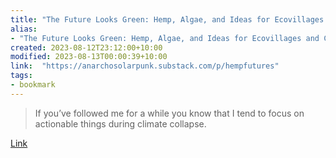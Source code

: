 ```yaml
---
title: "The Future Looks Green: Hemp, Algae, and Ideas for Ecovillages and Cooperative Life"
alias:
- "The Future Looks Green: Hemp, Algae, and Ideas for Ecovillages and Cooperative Life"
created: 2023-08-12T23:12:00+10:00
modified: 2023-08-13T00:00:39+10:00
link:  "https://anarchosolarpunk.substack.com/p/hempfutures"
tags:
- bookmark
---
```


> If you’ve followed me for a while you know that I tend to focus on actionable things during climate collapse.

[Link](https://anarchosolarpunk.substack.com/p/hempfutures)

